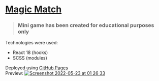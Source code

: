 # [Magic Match](https://karimkaidovich.github.io/magic-match)
>### Mini game has been created for educational purposes only
Technologies were used:
   - React 18 (hooks)
   - SCSS (modules) <br>


 Deployed using [GitHub Pages](https://karimkaidovich.github.io/magic-match) <br>
 Preview:
  [![Screenshot 2022-05-23 at 01 26 33](https://user-images.githubusercontent.com/71336210/169718600-d1878149-1bd6-47aa-bc2d-fa8e5cb35504.png)](https://karimkaidovich.github.io/magic-match)
